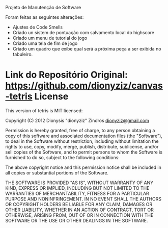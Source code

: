 Projeto de Manutenção de Software

Foram feitas as seguintes alterações:
- Ajustes de Code Smells
- Criado un sistem de pontuação com salvamento local do highscore
- Criado um menu de tutorial do jogo
- Criado uma tela de fim de jogo
- Criado um quadro que exibe qual será a próxima peça a ser exibida no tabuleiro.

Link do Repositório Original: https://github.com/dionyziz/canvas-tetris
License
=======
This version of tetris is MIT licensed:

Copyright (C) 2012 Dionysis "dionyziz" Zindros <dionyziz@gmail.com>

Permission is hereby granted, free of charge, to any person obtaining a copy of this software and associated documentation files (the "Software"), to deal in the Software without restriction, including without limitation the rights to use, copy, modify, merge, publish, distribute, sublicense, and/or sell copies of the Software, and to permit persons to whom the Software is furnished to do so, subject to the following conditions:

The above copyright notice and this permission notice shall be included in all copies or substantial portions of the Software.

THE SOFTWARE IS PROVIDED "AS IS", WITHOUT WARRANTY OF ANY KIND, EXPRESS OR IMPLIED, INCLUDING BUT NOT LIMITED TO THE WARRANTIES OF MERCHANTABILITY, FITNESS FOR A PARTICULAR PURPOSE AND NONINFRINGEMENT. IN NO EVENT SHALL THE AUTHORS OR COPYRIGHT HOLDERS BE LIABLE FOR ANY CLAIM, DAMAGES OR OTHER LIABILITY, WHETHER IN AN ACTION OF CONTRACT, TORT OR OTHERWISE, ARISING FROM, OUT OF OR IN CONNECTION WITH THE SOFTWARE OR THE USE OR OTHER DEALINGS IN THE SOFTWARE.

